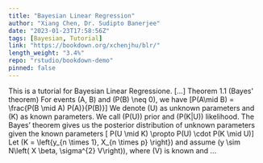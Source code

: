 ```yaml
---
title: "Bayesian Linear Regression"
author: "Xiang Chen, Dr. Sudipto Banerjee"
date: "2023-01-23T17:58:56Z"
tags: [Bayesian, Tutorial]
link: "https://bookdown.org/xchenjhu/blr/"
length_weight: "3.4%"
repo: "rstudio/bookdown-demo"
pinned: false
---
```


This is a tutorial for Bayesian Linear Regressione. [...] Theorem 1.1 (Bayes' theorem) For events \(A, B\) and \(P(B) \neq 0\), we have \[P(A\mid B) = \frac{P(B \mid A) P(A)}{P(B)}\] We denote \(U\) as unknown parameters and \(K\) as known parameters. We call \(P(U)\) prior and \(P(K|U)\) likelihood. The Bayes’ theorem gives us the posterior distribution of unknown parameters given the known parameters \[ P(U \mid K) \propto P(U) \cdot P(K \mid U)\] Let \(K = \left\{y_{n \times 1}, X_{n \times p} \right\}\) and assume \(y \sim N\left( X \beta, \sigma^{2} V\right)\), where \(V\) is known and ...
